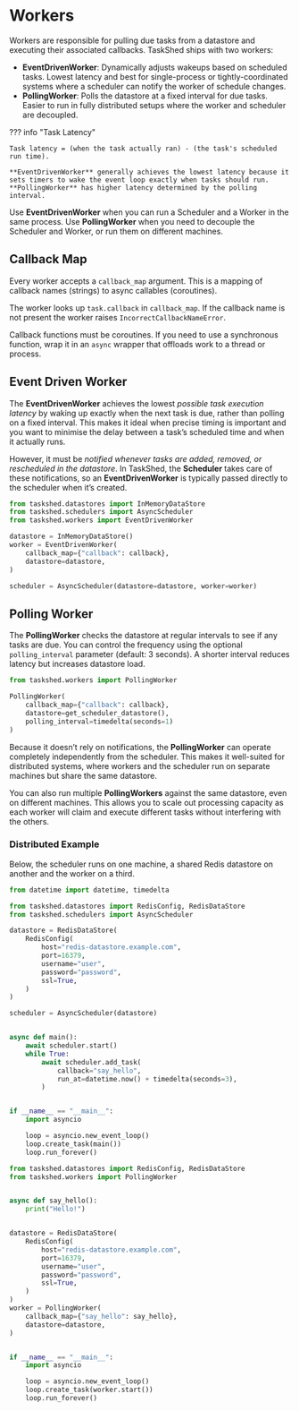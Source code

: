 # Workers

Workers are responsible for pulling due tasks from a datastore and executing their associated callbacks. TaskShed ships with two workers:

* **EventDrivenWorker**: Dynamically adjusts wakeups based on scheduled tasks. Lowest latency and best for single-process or tightly-coordinated systems where a scheduler can notify the worker of schedule changes.
* **PollingWorker**: Polls the datastore at a fixed interval for due tasks. Easier to run in fully distributed setups where the worker and scheduler are decoupled.

??? info "Task Latency"

    Task latency = (when the task actually ran) - (the task's scheduled run time).

    **EventDrivenWorker** generally achieves the lowest latency because it sets timers to wake the event loop exactly when tasks should run. **PollingWorker** has higher latency determined by the polling interval.

Use **EventDrivenWorker** when you can run a Scheduler and a Worker in the same process. Use **PollingWorker** when you need to decouple the Scheduler and Worker, or run them on different machines.

## Callback Map

Every worker accepts a `callback_map` argument. This is a mapping of callback names (strings) to async callables (coroutines).

The worker looks up `task.callback` in `callback_map`. If the callback name is not present the worker raises `IncorrectCallbackNameError`.

Callback functions must be coroutines. If you need to use a synchronous function, wrap it in an `async` wrapper that offloads work to a thread or process.

## Event Driven Worker

The **EventDrivenWorker** achieves the lowest _possible task execution latency_ by waking up exactly when the next task is due, rather than polling on a fixed interval. This makes it ideal when precise timing is important and you want to minimise the delay between a task’s scheduled time and when it actually runs.

However, it must be _notified whenever tasks are added, removed, or rescheduled in the datastore_. In TaskShed, the **Scheduler** takes care of these notifications, so an **EventDrivenWorker** is typically passed directly to the scheduler when it’s created.

``` py title="Passing EventDrivenWorker to the AsyncScheduler" hl_lines="11"
from taskshed.datastores import InMemoryDataStore
from taskshed.schedulers import AsyncScheduler
from taskshed.workers import EventDrivenWorker

datastore = InMemoryDataStore()
worker = EventDrivenWorker(
    callback_map={"callback": callback},
    datastore=datastore,
)

scheduler = AsyncScheduler(datastore=datastore, worker=worker)
```

## Polling Worker

The **PollingWorker** checks the datastore at regular intervals to see if any tasks are due. You can control the frequency using the optional `polling_interval` parameter (default: 3 seconds). A shorter interval reduces latency but increases datastore load.

``` py title="PollingWorker With a Polling Interval of 1 Second"
from taskshed.workers import PollingWorker

PollingWorker(
    callback_map={"callback": callback},
    datastore=get_scheduler_datastore(),
    polling_interval=timedelta(seconds=1)
)
```

Because it doesn’t rely on notifications, the **PollingWorker** can operate completely independently from the scheduler. This makes it well-suited for distributed systems, where workers and the scheduler run on separate machines but share the same datastore.

You can also run multiple **PollingWorkers** against the same datastore, even on different machines. This allows you to scale out processing capacity as each worker will claim and execute different tasks without interfering with the others.

### Distributed Example

Below, the scheduler runs on one machine, a shared Redis datastore on another and the worker on a third.

``` py title="schedule_tasks.py"
from datetime import datetime, timedelta

from taskshed.datastores import RedisConfig, RedisDataStore
from taskshed.schedulers import AsyncScheduler

datastore = RedisDataStore(
    RedisConfig(
        host="redis-datastore.example.com",
        port=16379,
        username="user",
        password="password",
        ssl=True,
    )
)

scheduler = AsyncScheduler(datastore)


async def main():
    await scheduler.start()
    while True:
        await scheduler.add_task(
            callback="say_hello",
            run_at=datetime.now() + timedelta(seconds=3),
        )


if __name__ == "__main__":
    import asyncio

    loop = asyncio.new_event_loop()
    loop.create_task(main())
    loop.run_forever()

```

``` py title="execute_tasks.py"
from taskshed.datastores import RedisConfig, RedisDataStore
from taskshed.workers import PollingWorker


async def say_hello():
    print("Hello!")


datastore = RedisDataStore(
    RedisConfig(
        host="redis-datastore.example.com",
        port=16379,
        username="user",
        password="password",
        ssl=True,
    )
)
worker = PollingWorker(
    callback_map={"say_hello": say_hello},
    datastore=datastore,
)


if __name__ == "__main__":
    import asyncio

    loop = asyncio.new_event_loop()
    loop.create_task(worker.start())
    loop.run_forever()
```